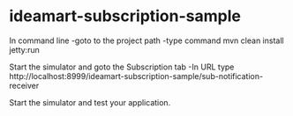 ideamart-subscription-sample
============================

In command line
      -goto to the project path
      -type command
            mvn clean install jetty:run
            
Start the simulator and goto the Subscription tab
          -In URL type
                http://localhost:8999/ideamart-subscription-sample/sub-notification-receiver
        
Start the simulator and test your application.
